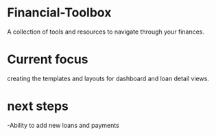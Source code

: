 # Financial-Toolbox
A collection of tools and resources to navigate through your finances. 

# Current focus
creating the templates and layouts for dashboard and loan detail views.

# next steps
-Ability to add new loans and payments
